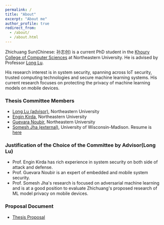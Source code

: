 ```yaml
---
permalink: /
title: "About"
excerpt: "About me"
author_profile: true
redirect_from: 
  - /about/
  - /about.html
---
```


Zhichuang Sun(Chinese: 孙志创) is a current PhD student in the [Khoury College 
of Computer Sciences](https://www.khoury.northeastern.edu/) at Northeastern University. 
He is advised by Professor [Long Lu](https://www.longlu.org/).

His research interest is in system security, spanning across IoT security, trusted computing technologies and secure machine learning systems. 
His current research focuses on protecting the privacy of machine learning models on mobile devices.

### Thesis Committee Members
- [Long Lu (advisor)](https://www.longlu.org/), Northeastern University 
- [Engin Kirda](http://www.ccs.neu.edu/home/ek/), Northeastern University 
- [Guevara Noubir](http://www.ccs.neu.edu/home/noubir/), Northeastern University 
- [Somesh Jha (external)](http://pages.cs.wisc.edu/~jha/), University of Wisconsin-Madison. Resume is [here](http://sunzc.github.io/files/somesh.pdf)

### Justification of the Choice of the Committee by Advisor(Long Lu)
- Prof. Engin Kirda has rich experience in system security on both side of attack and defense.
- Prof. Guevara Noubir is an expert of embedded and mobile system security.
- Prof. Somesh Jha's research is focused on adversarial machine learning and is at a good position to evaluate Zhichuang's proposed research of ML model privacy on mobile devices.

### Proposal Document
- [Thesis Proposal](http://sunzc.github.io/files/zhichuang_proposal.pdf)

